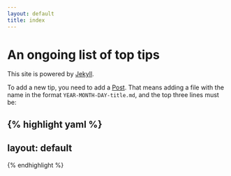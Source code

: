 ```yaml
---
layout: default
title: index
---
```


# An ongoing list of top tips

This site is powered by [Jekyll](http://jekyllrb.com/).

To add a new tip, you need to add a [Post](http://jekyllrb.com/docs/posts/). That means adding a file with the name in the format `YEAR-MONTH-DAY-title.md`, and the top three lines must be:

{% highlight yaml %}
---
layout: default
---
{% endhighlight %}
